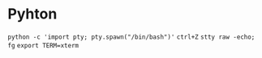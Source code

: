 # Pyhton

`python -c 'import pty; pty.spawn("/bin/bash")'`
`ctrl+Z`
`stty raw -echo; fg`
`export TERM=xterm`